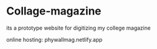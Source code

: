 # Collage-magazine
its  a prototype website for digitizing my college magazine

online hosting: phywallmag.netlify.app
